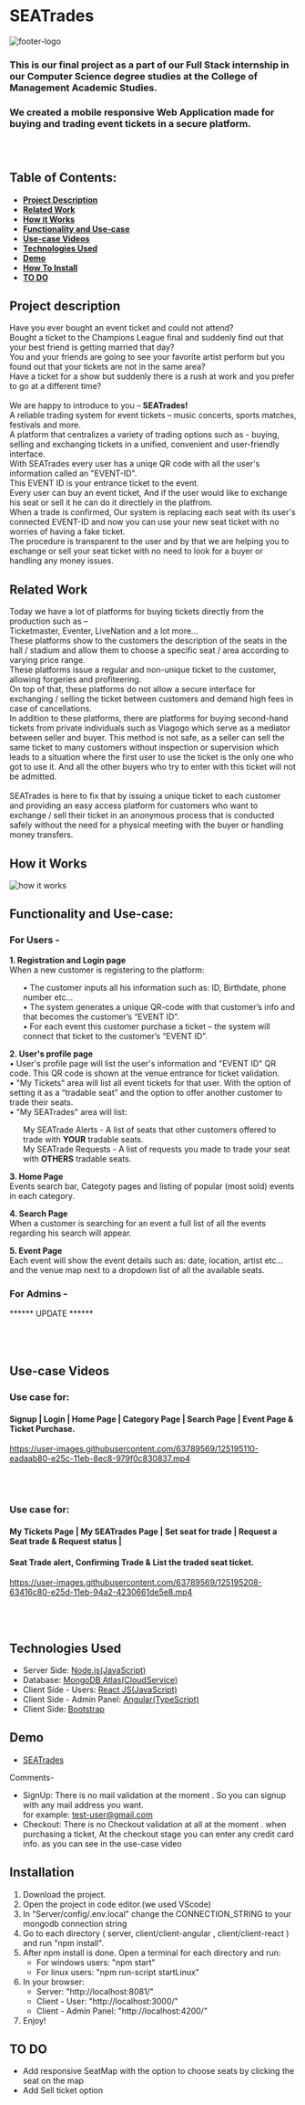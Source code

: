 # SEATrades

![footer-logo](https://user-images.githubusercontent.com/63789569/125190936-73028600-e248-11eb-9411-01f9a455b674.png)

<h3>This is our final project as a part of our Full Stack internship in our Computer Science degree studies at the College of Management Academic Studies.<h3>
<h3>We created a mobile responsive Web Application made for buying and trading event tickets in a secure platform.<h3><br>

  
## Table of Contents:
* [**Project Description**](#project-description)
* [**Related Work**](#related-work)
* [**How it Works**](#how-it-works)
* [**Functionality and Use-case**](#functionality-and-use-case)
* [**Use-case Videos**](#use-case-videos)
* [**Technologies Used**](#technologies-used)
* [**Demo**](#demo)
* [**How To Install**](#installation)
* [**TO DO**](#to-do)
  

## Project description
Have you ever bought an event ticket and could not attend? <br>
Bought a ticket to the Champions League final and suddenly find out that your best friend is getting married that day?<br>
You and your friends are going to see your favorite artist perform but you found out that your tickets are not in the same area?<br>
Have a ticket for a show but suddenly there is a rush at work and you prefer to go at a different time?<br>
<br>
We are happy to introduce to you – <strong>SEATrades!</strong> <br>
A reliable trading system for event tickets – music concerts, sports matches, festivals and more.<br>
A platform that centralizes a variety of trading options such as - buying, selling and exchanging tickets in a unified, convenient and user-friendly interface.<br>
With SEATrades every user has a uniqe QR code with all the user's information called an "EVENT-ID".<br> This EVENT ID is your entrance ticket to the event.<br>
Every user can buy an event ticket, And if the user would like to exchange his seat or sell it he can do it directlely in the platfrom.<br>
When a trade is confirmed, Our system is replacing each seat with its user's connected EVENT-ID and now you can use your new seat ticket with no worries of having a fake ticket. <br>
The procedure is transparent to the user and by that we are helping you to exchange or sell your seat ticket with no need to look for a buyer or handling any money issues.<br>
  
## Related Work
  
Today we have a lot of platforms for buying tickets directly from the production such as – <br>
Ticketmaster, Eventer, LiveNation and a lot more…<br>
These platforms show to the customers the description of the seats in the hall / stadium and allow them to choose a specific seat / area according to varying price range. <br>
These platforms issue a regular and non-unique ticket to the customer, allowing forgeries and profiteering.<br>
On top of that, these platforms do not allow a secure interface for exchanging / selling the ticket between customers and demand high fees in case of cancellations.<br>
In addition to these platforms, there are platforms for buying second-hand tickets from private individuals such as Viagogo which serve as a mediator between seller and buyer. This method is not safe, as a seller can sell the same ticket to many customers without inspection or supervision which leads to a situation where the first user to use the ticket is the only one who got to use it. And all the other buyers who try to enter with this ticket will not be admitted.
<br>
<br>
SEATrades is here to fix that by issuing a unique ticket to each customer and providing an easy access platform for customers who want to exchange / sell their ticket in an anonymous process that is conducted safely without the need for a physical meeting with the buyer or handling money transfers.
<br>
  
  
## How it Works
  ![how it works](https://user-images.githubusercontent.com/63789569/125192685-cb8a5100-e251-11eb-9636-cb1df8c55c61.png)


## Functionality and Use-case:
<h3>For Users -</h3>
<strong>1. Registration and Login page</strong><br>
When a new customer is registering to the platform:<br>
 <ul>
•	The customer inputs all his information such as: ID, Birthdate, phone number etc...<br>
•	The system generates a unique QR-code with that customer’s info and that becomes the customer’s “EVENT ID”.<br>
•	For each event this customer purchase a ticket – the system will connect that ticket to the customer’s “EVENT ID”.<br>
</ul>
     
<strong>2. User's profile page</strong><br>
• User's profile page will list the user's information and "EVENT ID" QR code. This QR code is shown at the venue entrance for ticket validation.<br>
•	"My Tickets" area will list all event tickets for that user. With the option of setting it as a “tradable seat” and the option to offer another customer to trade their seats.<br>
•	"My SEATrades" area will list:<br>
  <ul>
  My SEATrade Alerts -  A list of seats that other customers offered to trade with <strong>YOUR</strong> tradable seats.<br>
  My SEATrade Requests - A list of requests you made to trade your seat with <strong>OTHERS</strong> tradable seats.<br>
  </ul>

<strong>3. Home Page</strong><br>
Events search bar, Categoty pages and listing of popular (most sold) events in each category.

<strong>4. Search Page</strong><br>
When a customer is searching for an event a full list of all the events regarding his search will appear.

<strong>5. Event Page</strong><br>
Each event will show the event details such as: date, location, artist etc... and the venue map next to a dropdown list of all the available seats.
<br> 

<h3>For Admins - </h3>
  
  ****** UPDATE ******
  <br> <br> <br> <br> 

## Use-case Videos
  <h3>Use case for:</h3>
  <h4>Signup | Login | Home Page | Category Page | Search Page | Event Page & Ticket Purchase. </h4>
  

https://user-images.githubusercontent.com/63789569/125195110-eadaab80-e25c-11eb-8ec8-979f0c830837.mp4
  

<br><br>
  
<h3>Use case for:</h3>
<h4>My Tickets Page | My SEATrades Page | Set seat for trade | Request a Seat trade & Request status |</h4>
<h4>Seat Trade alert, Confirming Trade & List the traded seat ticket. </h4>

https://user-images.githubusercontent.com/63789569/125195208-63416c80-e25d-11eb-94a2-4230661de5e8.mp4

<br><br>
  
## Technologies Used

<ul>
  <li><a >Server Side:  </a><a href="https://nodejs.org/en/">Node.js(JavaScript)<a><br></li>
   <li><a >Database:  </a><a href="https://www.mongodb.com/cloud">MongoDB Atlas(CloudService)<a><br></li>
   <li><a >Client Side - Users: </a><a href="https://reactjs.org/">React JS(JavaScript)<a><br></li>
   <li><a >Client Side - Admin Panel: </a><a href="https://angular.io/">Angular(TypeScript)<a><br></li>
   <li><a >Client Side: </a><a href="https://getbootstrap.com/">Bootstrap<a><br></li>
</ul>

## Demo
 * [SEATrades](http://seatrades.cs.colman.ac.il:3000/)    <br>
  
  Comments-<br>
  - SignUp: There is no mail validation at the moment . So you can signup with any mail address you want.<br> for example: test-user@gmail.com <br>
  - Checkout: There is no Checkout validation at all at the moment . when purchasing a ticket, At the checkout stage you can enter any credit card info. as you can see in the use-case video <br>
  
      
## Installation
 
1. Download the project.<br>
2. Open the project in code editor.(we used VScode)<br>
3. In "Server/config/.env.local" change the CONNECTION_STRING to your mongodb connection string<br>
4. Go to each directory ( server, client/client-angular , client/client-react ) and run "npm install".<br>
5. After npm install is done. Open a terminal for each directory and run:<br>
     <ul>
       <li>For windows users: "npm start"</li>
       <li>For linux users: "npm run-script startLinux"</li>
     </ul>
6. In your browser:
      <ul>
       <li>Server: "http://localhost:8081/"</li>
       <li>Client - User: "http://localhost:3000/"</li>
       <li>Client - Admin Panel: "http://localhost:4200/"</li>
     </ul>
7. Enjoy!<br>
     
     
## TO DO
 <ul>
   <li>Add responsive SeatMap with the option to choose seats by clicking the seat on the map</li>
   <li>Add Sell ticket option</li>
 </ul>  
  
     
